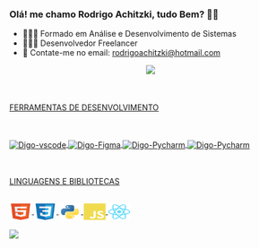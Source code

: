 ### Olá! me chamo Rodrigo Achitzki, tudo Bem? 👋🏻
- 👨🏼‍🎓 Formado em Análise e Desenvolvimento de Sistemas
- 🧑🏼‍💻 Desenvolvedor Freelancer
- 📧 Contate-me no email: rodrigoachitzki@hotmail.com
<div align="center">
  <a href="https://https://github.com/RodrigoAchitzki/rodrigoachitzki">
  <img height="180em" src="https://github-readme-stats.vercel.app/api?username=RodrigoAchitzki&show_icons=true&theme=dark&include_all_commits=true&count_private=true"/>
</div>
    
  <br></br>
  FERRAMENTAS DE DESENVOLVIMENTO <br></br>
  <div style="display: inline_block"><br> 
  <img align="center" alt="Digo-vscode" height="30" width="40" src="https://img.icons8.com/?size=100&id=9OGIyU8hrxW5&format=png&color=000000"> 
  <img align="center" alt="Digo-Figma" height="30" width="40" src="https://img.icons8.com/?size=100&id=zfHRZ6i1Wg0U&format=png&color=000000"> 
  <img align="center" alt="Digo-Pycharm" height="30" width="40" src="https://img.icons8.com/?size=100&id=B5T4RdBJefjF&format=png&color=000000"> 
  <img align="center" alt="Digo-Pycharm" height="30" width="40" src="https://img.icons8.com/?size=100&id=PndQWK6M1Hjo&format=png&color=000000">     
  </div><br></br>
  
  LINGUAGENS E BIBLIOTECAS
  <div style="display: inline_block"><br>
  <img align="center" alt="Digo-HTML" height="30" width="40" src="https://raw.githubusercontent.com/devicons/devicon/master/icons/html5/html5-original.svg">
  <img align="center" alt="Digo-CSS" height="30" width="40" src="https://raw.githubusercontent.com/devicons/devicon/master/icons/css3/css3-original.svg">
  <img align="center" alt="digo-Python" height="30" width="40" src="https://raw.githubusercontent.com/devicons/devicon/master/icons/python/python-original.svg">
  <img align="center" alt="Digo-Js" height="30" width="40" src="https://raw.githubusercontent.com/devicons/devicon/master/icons/javascript/javascript-plain.svg">
  <img align="center" alt="Digo-React" height="30" width="40" src="https://raw.githubusercontent.com/devicons/devicon/master/icons/react/react-original.svg">

</div>
 
<div>
<br>
   <a href="https://www.linkedin.com/in/rodrigo-achitzki-769050362/" target="_blank"><img src="https://img.shields.io/badge/-LinkedIn-%230077B5?style=for-the-badge&logo=linkedin&logoColor=white" target="_blank"></a>

 
